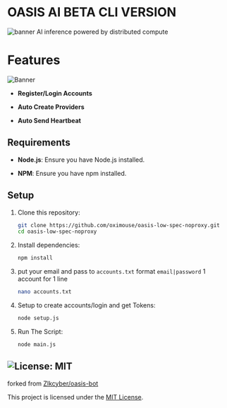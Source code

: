 # OASIS AI BETA CLI VERSION

![banner](image-1.png)
AI inference powered by distributed compute

# Features

![Banner](image.png)

- **Register/Login Accounts**

- **Auto Create Providers**

- **Auto Send Heartbeat**

## Requirements

- **Node.js**: Ensure you have Node.js installed.

- **NPM**: Ensure you have npm installed.

## Setup

1. Clone this repository:

   ```bash
   git clone https://github.com/oximouse/oasis-low-spec-noproxy.git
   cd oasis-low-spec-noproxy
   ```

2. Install dependencies:

   ```bash
   npm install
   ```

3. put your email and pass to `accounts.txt` format `email|password` 1 account for 1 line

   ```bash
   nano accounts.txt
   ```

4. Setup to create accounts/login and get Tokens:

   ```bash
   node setup.js
   ```

5. Run The Script:

   ```bash
   node main.js
   ```
## ![License: MIT](https://img.shields.io/badge/License-MIT-yellow.svg)

forked from [Zlkcyber/oasis-bot](https://github.com/Zlkcyber/oasis-bot)

This project is licensed under the [MIT License](LICENSE).
